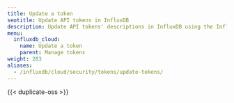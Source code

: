 ```yaml
---
title: Update a token
seotitle: Update API tokens in InfluxDB
description: Update API tokens' descriptions in InfluxDB using the InfluxDB UI.
menu:
  influxdb_cloud:
    name: Update a token
    parent: Manage tokens
weight: 203
aliases:
  - /influxdb/cloud/security/tokens/update-tokens/
---
```


{{< duplicate-oss >}}
